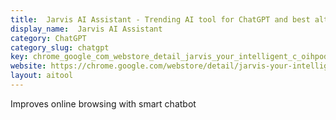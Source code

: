 ```yaml
---
title:  Jarvis AI Assistant - Trending AI tool for ChatGPT and best alternatives
display_name:  Jarvis AI Assistant
category: ChatGPT
category_slug: chatgpt
key: chrome_google_com_webstore_detail_jarvis_your_intelligent_c_oihpodnimj
website: https://chrome.google.com/webstore/detail/jarvis-your-intelligent-c/oihpodnimjebpjcdfhipjfmpmcbmedoe
layout: aitool
---
```


Improves online browsing with smart chatbot
